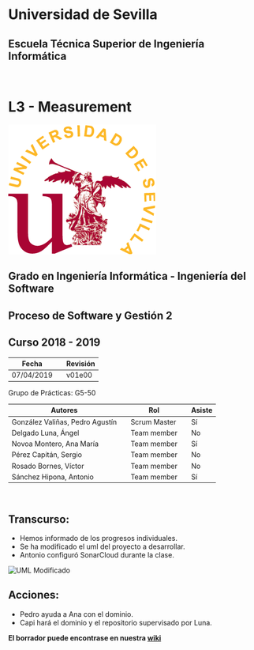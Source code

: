 # Universidad de Sevilla
## Escuela Técnica Superior de Ingeniería Informática
&nbsp;
&nbsp;
# L3 - Measurement

![logo us](../images/L2-8-image-logo_us_300.gif)

## Grado en Ingeniería Informática - Ingeniería del Software

## Proceso de Software y Gestión 2
## Curso 2018 - 2019

| Fecha     |    |Revisión |
|-----------|----|----------|
|07/04/2019 |    |v01e00|

Grupo de Prácticas: G5-50

| Autores |     | Rol | | Asiste |
|---------|-----|------|-----|-------|
| González Valiñas, Pedro Agustín |  | Scrum Master | | Sí |
| Delgado Luna, Ángel             |  | Team member | | No |
| Novoa Montero, Ana María        |  | Team member | | Sí |
| Pérez Capitán, Sergio           |  | Team member | | No |
| Rosado Bornes, Víctor           |  | Team member | | No |
| Sánchez Hipona, Antonio         |  | Team member | | Sí |

&nbsp;

## Transcurso:
- Hemos informado de los progresos individuales.
- Se ha modificado el uml del proyecto a desarrollar.
- Antonio configuró SonarCloud durante la clase.

![UML Modificado](https://user-images.githubusercontent.com/43684580/55059572-8ab1a280-506f-11e9-8030-ddb1fa786118.png)

## Acciones:
- Pedro ayuda a Ana con el dominio.
- Capi hará el dominio y el repositorio supervisado por Luna.

 **El borrador puede encontrase en nuestra [wiki](https://github.com/gii-is-psg2/PSG2-1819-G5-50/wiki/Scrum)**